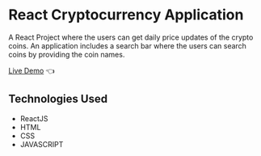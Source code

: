 # React Cryptocurrency Application

A React Project where the users can get daily price updates of the crypto coins. An application includes a search bar where the users can search coins by providing the coin names.

[Live Demo](https://creative-granita-3da463.netlify.app/) :point_left:

## Technologies Used

- ReactJS
- HTML
- CSS
- JAVASCRIPT
